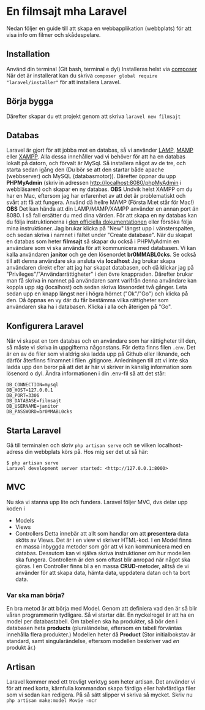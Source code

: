 # En filmsajt mha Laravel
Nedan följer en guide till att skapa en webbapplikation (webbplats) för att visa info om filmer och skådespelare.
## Installation
Använd din terminal (Git bash, terminal e dyl)
Installeras helst via  [composer](https://getcomposer.org/)
När det är installerat kan du skriva ```composer global require "laravel/installer"``` för att installera Laravel. 
## Börja bygga
Därefter skapar du ett projekt genom att skriva ```laravel new filmsajt```
## Databas
Laravel är gjort för att jobba mot en databas, så vi använder [LAMP](https://bitnami.com/stack/lamp/installer), [MAMP](https://www.mamp.info/en/mamp/) eller [XAMPP](https://www.apachefriends.org/index.html).
Alla dessa innehåller vad vi behöver för att ha en databas lokalt på datorn, och förvalt är MySql. 
Så installera något av de tre, och starta sedan igång den (Du bör se att den startar både apache (webbserver) och MySQL (databasmotor)).
Därefter öppnar du upp **PHPMyAdmin** (skriv in adressen [http://localhost:8080/phpMyAdmin](http://localhost:8080/phpMyAdmin) i webbläsaren) och skapar en ny databas. 
**OBS** Undvik helst XAMPP om du har en Mac, eftersom jag har erfarenhet av att det är problematiskt och svårt att få att fungera. Använd då hellre MAMP (Första M:et står för Mac!)
**OBS** Det kan hända att din LAMP/MAMP/XAMPP använder en annan port än 8080. I så fall ersätter du med dina värden.
För att skapa en ny databas kan du följa instruktionerna i [den officiella dokumentationen](https://www.phpmyadmin.net/docs/) eller försöka följa mina instruktioner. 
Jag brukar klicka på "New" längst upp i vänsterspalten, och sedan skriva i namnet i fältet under "Create database".
När du skapat en databas som heter **filmsajt** så skapar du också i PHPMyAdmin en användare som vi ska använda för att kommunicera med databasen. 
Vi kan kalla användaren **janitor** och ge den lösenordet **br0MMABL0cks**. Se också till att denna användare ska ansluta via **localhost**
Jag brukar skapa användaren direkt efter att jag har skapat databasen, och då klickar jag på "Privileges"/"Användarrättigheter" i den övre knappraden.
Därefter brukar man få skriva in namnet på användaren samt varifrån denna användare kan koppla upp sig (localhost) och sedan skriva lösenordet två gånger. 
Leta sedan upp en knapp längst ner i högra hörnet ("Ok"/"Go") och klicka på den. Då öppnas en vy där du får bestämma vilka rättigheter som användaren ska ha i databasen. Klicka i alla och återigen på "Go".
## Konfigurera Laravel
När vi skapat en tom databas och en användare som har rättigheter till den, så måste vi skriva in uppgifterna någonstans.
För detta finns filen ```.env```.
Det är en av de filer som vi aldrig ska ladda upp på Github eller liknande, och därför återfinns filnamnet i filen .gitignore. 
Anledningen till att vi inte ska ladda upp den beror på att det är här vi skriver in känslig information som lösenord o dyl.
Ändra informationen i din .env-fil så att det står:
```
DB_CONNECTION=mysql
DB_HOST=127.0.0.1
DB_PORT=3306
DB_DATABASE=filmsajt
DB_USERNAME=janitor
DB_PASSWORD=br0MMABL0cks
```
## Starta Laravel
Gå till terminalen och skriv ```php artisan serve``` och se vilken localhost-adress din webbplats körs på. Hos mig ser det ut så här:
```shellSession
$ php artisan serve
Laravel development server started: <http://127.0.0.1:8000>
```

## MVC
Nu ska vi stanna upp lite och fundera. Laravel följer MVC, dvs delar upp koden i 
* Models
* Views
* Controllers
Detta innebär att allt som handlar om att **presentera** data sköts av Views. Det är i en view vi skriver HTML-kod.
I en Model finns en massa inbyggda metoder som gör att vi kan kommunicera med en databas. Dessutom kan vi själva skriva instruktioner om hur modellen ska fungera.
Controllern är den som oftast blir anropad när något ska göras. I en Controller finns bl a en massa **CRUD**-metoder, alltså de vi använder för att skapa data, hämta data, uppdatera datan och ta bort data.
### Var ska man börja?
En bra metod är att börja med Model. Genom att definiera vad den är så blir våran programmerin tydligare. Så vi startar där. 
En nyckelregel är att ha en model per databastabell. Om tabellen ska ha produkter, så bör den i databasen heta **products** (pluraländelse, eftersom en tabell förväntas innehålla flera produkter.)
Modellen heter då **Product** (Stor initialbokstav är standard, samt singularändelse, eftersom modellen beskriver vad *en* produkt är.)
## Artisan
Laravel kommer med ett trevligt verktyg som heter artisan. Det använder vi för att med korta, kärnfulla kommandon skapa färdiga eller halvfärdiga filer som vi sedan kan redigera. På så sätt slipper vi skriva så mycket.
Skriv nu ```php artisan make:model Movie -mcr```


